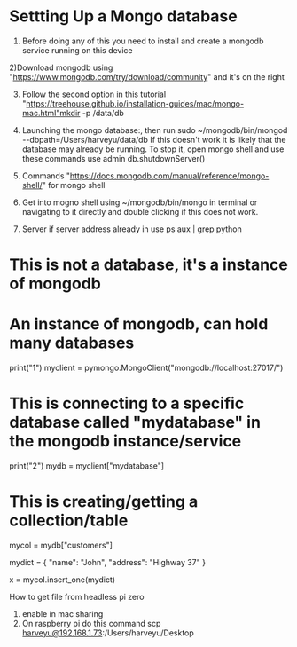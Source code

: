 # Settting Up a Mongo database

1) Before doing any of this you need to install and create a mongodb service running on this device

2)Download mongodb using "https://www.mongodb.com/try/download/community" and it's on the right

3) Follow the second option in this tutorial "https://treehouse.github.io/installation-guides/mac/mongo-mac.html"mkdir -p /data/db

4) Launching the mongo database:, then run sudo ~/mongodb/bin/mongod --dbpath=/Users/harveyu/data/db
If this doesn't work it is likely that the database may already be running. To stop it, open mongo shell and use these commands
use admin
db.shutdownServer()


6) Commands "https://docs.mongodb.com/manual/reference/mongo-shell/" for mongo shell

7) Get into mogno shell using ~/mongodb/bin/mongo in terminal or navigating to it directly and double clicking if this does not work.

8) Server if server address already in use
ps aux | grep python

# This is not a database, it's a instance of mongodb
# An instance of mongodb, can hold many databases
print("1")
myclient = pymongo.MongoClient("mongodb://localhost:27017/")

# This is connecting to a specific database called "mydatabase" in the mongodb instance/service
print("2")
mydb = myclient["mydatabase"]

# This is creating/getting a collection/table 
mycol = mydb["customers"]

mydict = { "name": "John", "address": "Highway 37" }

x = mycol.insert_one(mydict)




How to get file from headless pi zero
1) enable in mac sharing
2) On raspberry pi do this command
scp <filename> harveyu@192.168.1.73:/Users/harveyu/Desktop
